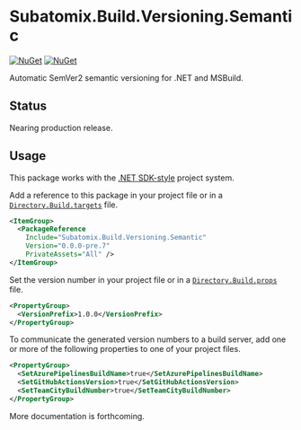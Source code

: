 # Subatomix.Build.Versioning.Semantic
[![NuGet](https://img.shields.io/nuget/v/Subatomix.Build.Versioning.Semantic.svg)](https://www.nuget.org/packages/Subatomix.Build.Versioning.Semantic)
[![NuGet](https://img.shields.io/nuget/dt/Subatomix.Build.Versioning.Semantic.svg)](https://www.nuget.org/packages/Subatomix.Build.Versioning.Semantic)

Automatic SemVer2 semantic versioning for .NET and MSBuild.

## Status

Nearing production release.

## Usage

This package works with the
[.NET SDK-style](https://docs.microsoft.com/en-us/dotnet/core/project-sdk/overview)
project system.

Add a reference to this package in your project file or in a
[`Directory.Build.targets`](https://docs.microsoft.com/en-us/visualstudio/msbuild/customize-your-build#directorybuildprops-and-directorybuildtargets)
file.

```xml
<ItemGroup>
  <PackageReference
    Include="Subatomix.Build.Versioning.Semantic"
    Version="0.0.0-pre.7"
    PrivateAssets="All" />
</ItemGroup>
```

Set the version number in your project file or in a
[`Directory.Build.props`](https://docs.microsoft.com/en-us/visualstudio/msbuild/customize-your-build#directorybuildprops-and-directorybuildtargets)
file.

```xml
<PropertyGroup>
  <VersionPrefix>1.0.0</VersionPrefix>
</PropertyGroup>
```

To communicate the generated version numbers to a build server, add one or
more of the following properties to one of your project files.

```xml
<PropertyGroup>
  <SetAzurePipelinesBuildName>true</SetAzurePipelinesBuildName>
  <SetGitHubActionsVersion>true</SetGitHubActionsVersion>
  <SetTeamCityBuildNumber>true</SetTeamCityBuildNumber>
</PropertyGroup>
```

More documentation is forthcoming.
